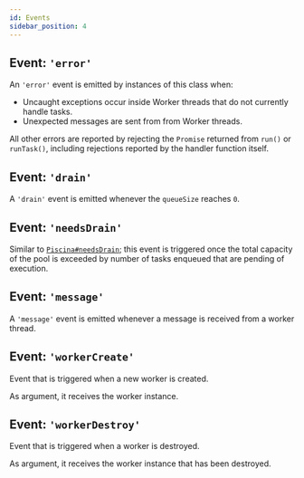 ```yaml
---
id: Events
sidebar_position: 4
---
```


## Event: `'error'`

An `'error'` event is emitted by instances of this class when:

- Uncaught exceptions occur inside Worker threads that do not currently handle
  tasks.
- Unexpected messages are sent from from Worker threads.

All other errors are reported by rejecting the `Promise` returned from
`run()` or `runTask()`, including rejections reported by the handler function
itself.

## Event: `'drain'`

A `'drain'` event is emitted whenever the `queueSize` reaches `0`.

## Event: `'needsDrain'`

Similar to [`Piscina#needsDrain`](https://github.com/piscinajs/piscina#property-needsdrain-readonly);
this event is triggered once the total capacity of the pool is exceeded
by number of tasks enqueued that are pending of execution.

## Event: `'message'`

A `'message'` event is emitted whenever a message is received from a worker thread.

## Event: `'workerCreate'`

Event that is triggered when a new worker is created.

As argument, it receives the worker instance.

## Event: `'workerDestroy'`

Event that is triggered when a worker is destroyed.

As argument, it receives the worker instance that has been destroyed.